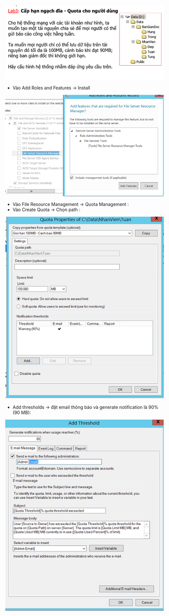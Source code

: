 
![](../../../Image/Pasted%20image%2020250705225657.png)

- Vào Add Roles and Features -> Install

![](../../Image/Pasted%20image%2020250705230935.png)

- Vào File Resource Management -> Quota Management :
- Vào Create Quota -> Chọn path :

![](../../Image/Pasted%20image%2020250705233030.png)

- Add thresholds -> đặt email thông báo và generate notification là 90% (90 MB):

![](../../Image/Pasted%20image%2020250705233120.png)
